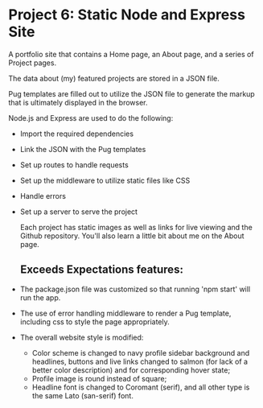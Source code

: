 # Project 6: Static Node and Express Site
A portfolio site that contains a Home page, an About page,  and a series of Project pages.

The data about (my) featured projects are stored in a JSON file.

Pug templates are filled out to utilize the JSON file to generate the markup that is ultimately displayed in the browser.

Node.js and Express are used to do the following:
* Import the required dependencies
* Link the JSON with the Pug templates
* Set up routes to handle requests
* Set up the middleware to utilize static files like CSS
* Handle errors
* Set up a server to serve the project
  
  Each project has static images as well as links for live viewing and the Github repository.
  You'll also learn a little bit about me on the About page.
  
  ## Exceeds Expectations features:
 * The package.json file was customized so that running 'npm start' will run the app.
 * The use of error handling middleware to render a Pug template, including css to style the page appropriately.
 * The overall website style is modified:
    - Color scheme is changed to navy profile sidebar background and headlines, buttons and live links changed to salmon (for lack of a better color description) and for corresponding hover state;
    - Profile image is round instead of square;
    - Headline font is changed to Coromant (serif), and all other type is the same Lato (san-serif) font.
  
